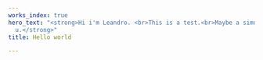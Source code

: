 ```yaml
---
works_index: true
hero_text: "<strong>Hi i'm Leandro. <br>This is a test.<br>Maybe a simulation.<br>See
  u.</strong>"
title: Hello world

---
```

<Hero :text="$page.frontmatter.hero_text" />
<WorksList />